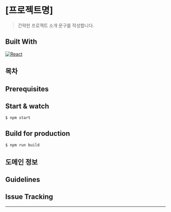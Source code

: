 # [프로젝트명]
> 간략한 프로젝트 소개 문구를 작성합니다.


## Built With
[![React][React.js]][React-url]


## 목차 



## Prerequisites


## Start & watch
    $ npm start

## Build for production
    $ npm run build

## 도메인 정보


## Guidelines 


## Issue Tracking


---




<!-- MARKDOWN LINKS & IMAGES -->
[React.js]: https://img.shields.io/badge/React-20232A?style=for-the-badge&logo=react&logoColor=61DAFB
[React-url]: https://reactjs.org/
